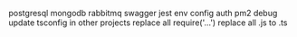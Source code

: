 postgresql
mongodb
rabbitmq
swagger
jest
env
config
auth
pm2
debug
update tsconfig in other projects
replace all require('...')
replace all .js to .ts
